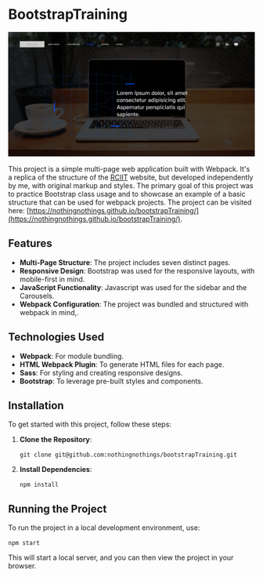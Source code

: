 # BootstrapTraining

![BootstrapTraining](screenshot.png)

This project is a simple multi-page web application built with Webpack. It's a replica of the structure of the [RCIIT](https://www.rciit.com/) website, but developed independently by me, with original markup and styles. The primary goal of this project was to practice Bootstrap class usage and to showcase an example of a basic structure that can be used for webpack projects. The project can be visited here: [https://nothingnothings.github.io/bootstrapTraining/](https://nothingnothings.github.io/bootstrapTraining/).


## Features

- **Multi-Page Structure**: The project includes seven distinct pages.
- **Responsive Design**: Bootstrap was used for the responsive layouts, with mobile-first in mind.
- **JavaScript Functionality**: Javascript was used for the sidebar and the Carousels.
- **Webpack Configuration**: The project was bundled and structured with webpack in mind,.


## Technologies Used


- **Webpack**: For module bundling.
- **HTML Webpack Plugin**: To generate HTML files for each page.
- **Sass**: For styling and creating responsive designs.
- **Bootstrap**: To leverage pre-built styles and components.



## Installation

To get started with this project, follow these steps:


1. **Clone the Repository**:
   ```
   git clone git@github.com:nothingnothings/bootstrapTraining.git
    ```

2. **Install Dependencies**:
    ```
    npm install
    ```

## Running the Project

To run the project in a local development environment, use:

   ```
   npm start
   ```

This will start a local server, and you can then view the project in your browser.

